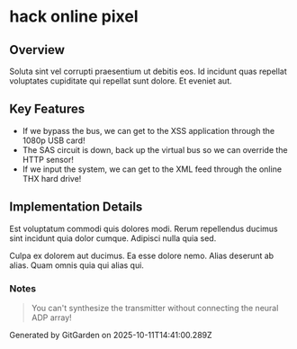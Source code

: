 # hack online pixel

## Overview
Soluta sint vel corrupti praesentium ut debitis eos. Id incidunt quas repellat voluptates cupiditate qui repellat sunt dolore. Et eveniet aut.

## Key Features
- If we bypass the bus, we can get to the XSS application through the 1080p USB card!
- The SAS circuit is down, back up the virtual bus so we can override the HTTP sensor!
- If we input the system, we can get to the XML feed through the online THX hard drive!

## Implementation Details
Est voluptatum commodi quis dolores modi. Rerum repellendus ducimus sint incidunt quia dolor cumque. Adipisci nulla quia sed.
 Culpa ex dolorem aut ducimus. Ea esse dolore nemo. Alias deserunt ab alias. Quam omnis quia qui alias qui.

### Notes
> You can't synthesize the transmitter without connecting the neural ADP array!

Generated by GitGarden on 2025-10-11T14:41:00.289Z